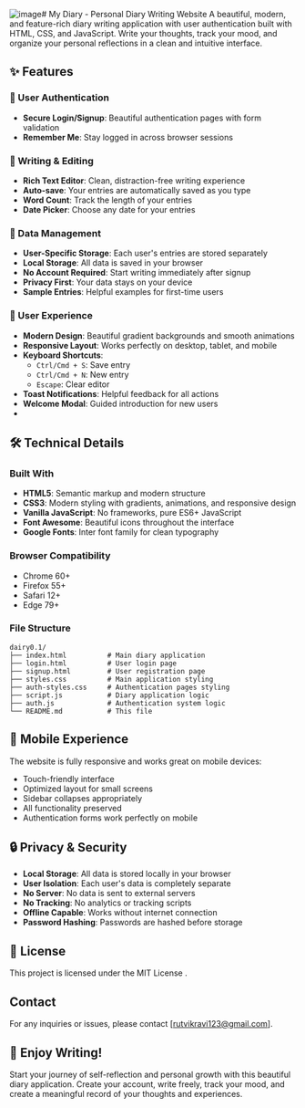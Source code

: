 ![image](https://github.com/user-attachments/assets/2aaa1daa-bca4-47b8-85ce-2ccfce739743)# My Diary - Personal Diary Writing Website 
A beautiful, modern, and feature-rich diary writing application with user authentication built with HTML, CSS, and JavaScript. Write your thoughts, track your mood, and organize your personal reflections in a clean and intuitive interface.

## ✨ Features

### 🔐 User Authentication
- **Secure Login/Signup**: Beautiful authentication pages with form validation
- **Remember Me**: Stay logged in across browser sessions

### 📝 Writing & Editing
- **Rich Text Editor**: Clean, distraction-free writing experience
- **Auto-save**: Your entries are automatically saved as you type
- **Word Count**: Track the length of your entries
- **Date Picker**: Choose any date for your entries

### 💾 Data Management
- **User-Specific Storage**: Each user's entries are stored separately
- **Local Storage**: All data is saved in your browser
- **No Account Required**: Start writing immediately after signup
- **Privacy First**: Your data stays on your device
- **Sample Entries**: Helpful examples for first-time users

### 🎨 User Experience
- **Modern Design**: Beautiful gradient backgrounds and smooth animations
- **Responsive Layout**: Works perfectly on desktop, tablet, and mobile
- **Keyboard Shortcuts**: 
  - `Ctrl/Cmd + S`: Save entry
  - `Ctrl/Cmd + N`: New entry
  - `Escape`: Clear editor
- **Toast Notifications**: Helpful feedback for all actions
- **Welcome Modal**: Guided introduction for new users
- 
## 🛠️ Technical Details
### Built With
- **HTML5**: Semantic markup and modern structure
- **CSS3**: Modern styling with gradients, animations, and responsive design
- **Vanilla JavaScript**: No frameworks, pure ES6+ JavaScript
- **Font Awesome**: Beautiful icons throughout the interface
- **Google Fonts**: Inter font family for clean typography

### Browser Compatibility
- Chrome 60+
- Firefox 55+
- Safari 12+
- Edge 79+

### File Structure
```
dairy0.1/
├── index.html          # Main diary application
├── login.html          # User login page
├── signup.html         # User registration page
├── styles.css          # Main application styling
├── auth-styles.css     # Authentication pages styling
├── script.js           # Diary application logic
├── auth.js             # Authentication system logic
└── README.md           # This file
```

## 📱 Mobile Experience

The website is fully responsive and works great on mobile devices:
- Touch-friendly interface
- Optimized layout for small screens
- Sidebar collapses appropriately
- All functionality preserved
- Authentication forms work perfectly on mobile

## 🔒 Privacy & Security

- **Local Storage**: All data is stored locally in your browser
- **User Isolation**: Each user's data is completely separate
- **No Server**: No data is sent to external servers
- **No Tracking**: No analytics or tracking scripts
- **Offline Capable**: Works without internet connection
- **Password Hashing**: Passwords are hashed before storage

## 📄 License
This project is licensed under the MIT License .

##  Contact
For any inquiries or issues, please contact [rutvikravi123@gmail.com].

## 🎉 Enjoy Writing!
Start your journey of self-reflection and personal growth with this beautiful diary application. Create your account, write freely, track your mood, and create a meaningful record of your thoughts and experiences.
